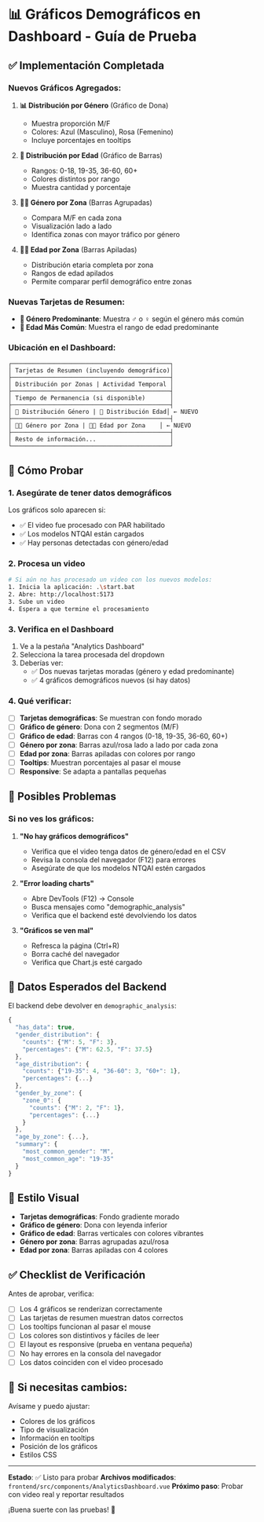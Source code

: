 # 📊 Gráficos Demográficos en Dashboard - Guía de Prueba

## ✅ Implementación Completada

### Nuevos Gráficos Agregados:

1. **📊 Distribución por Género** (Gráfico de Dona)
   - Muestra proporción M/F
   - Colores: Azul (Masculino), Rosa (Femenino)
   - Incluye porcentajes en tooltips

2. **🎂 Distribución por Edad** (Gráfico de Barras)
   - Rangos: 0-18, 19-35, 36-60, 60+
   - Colores distintos por rango
   - Muestra cantidad y porcentaje

3. **👥📍 Género por Zona** (Barras Agrupadas)
   - Compara M/F en cada zona
   - Visualización lado a lado
   - Identifica zonas con mayor tráfico por género

4. **🎂📍 Edad por Zona** (Barras Apiladas)
   - Distribución etaria completa por zona
   - Rangos de edad apilados
   - Permite comparar perfil demográfico entre zonas

### Nuevas Tarjetas de Resumen:

- **👤 Género Predominante**: Muestra ♂️ o ♀️ según el género más común
- **🎂 Edad Más Común**: Muestra el rango de edad predominante

### Ubicación en el Dashboard:

```
┌─────────────────────────────────────────────┐
│ Tarjetas de Resumen (incluyendo demográfico)│
├─────────────────────────────────────────────┤
│ Distribución por Zonas | Actividad Temporal │
├─────────────────────────────────────────────┤
│ Tiempo de Permanencia (si disponible)       │
├─────────────────────────────────────────────┤
│ 👥 Distribución Género | 🎂 Distribución Edad│ ← NUEVO
├─────────────────────────────────────────────┤
│ 👥📍 Género por Zona | 🎂📍 Edad por Zona    │ ← NUEVO
├─────────────────────────────────────────────┤
│ Resto de información...                     │
└─────────────────────────────────────────────┘
```

## 🧪 Cómo Probar

### 1. Asegúrate de tener datos demográficos

Los gráficos solo aparecen si:
- ✅ El video fue procesado con PAR habilitado
- ✅ Los modelos NTQAI están cargados
- ✅ Hay personas detectadas con género/edad

### 2. Procesa un video

```bash
# Si aún no has procesado un video con los nuevos modelos:
1. Inicia la aplicación: .\start.bat
2. Abre: http://localhost:5173
3. Sube un video
4. Espera a que termine el procesamiento
```

### 3. Verifica en el Dashboard

1. Ve a la pestaña "Analytics Dashboard"
2. Selecciona la tarea procesada del dropdown
3. Deberías ver:
   - ✅ Dos nuevas tarjetas moradas (género y edad predominante)
   - ✅ 4 gráficos demográficos nuevos (si hay datos)

### 4. Qué verificar:

- [ ] **Tarjetas demográficas**: Se muestran con fondo morado
- [ ] **Gráfico de género**: Dona con 2 segmentos (M/F)
- [ ] **Gráfico de edad**: Barras con 4 rangos (0-18, 19-35, 36-60, 60+)
- [ ] **Género por zona**: Barras azul/rosa lado a lado por cada zona
- [ ] **Edad por zona**: Barras apiladas con colores por rango
- [ ] **Tooltips**: Muestran porcentajes al pasar el mouse
- [ ] **Responsive**: Se adapta a pantallas pequeñas

## 🐛 Posibles Problemas

### Si no ves los gráficos:

1. **"No hay gráficos demográficos"**
   - Verifica que el video tenga datos de género/edad en el CSV
   - Revisa la consola del navegador (F12) para errores
   - Asegúrate de que los modelos NTQAI estén cargados

2. **"Error loading charts"**
   - Abre DevTools (F12) → Console
   - Busca mensajes como "demographic_analysis"
   - Verifica que el backend esté devolviendo los datos

3. **"Gráficos se ven mal"**
   - Refresca la página (Ctrl+R)
   - Borra caché del navegador
   - Verifica que Chart.js esté cargado

## 📝 Datos Esperados del Backend

El backend debe devolver en `demographic_analysis`:

```javascript
{
  "has_data": true,
  "gender_distribution": {
    "counts": {"M": 5, "F": 3},
    "percentages": {"M": 62.5, "F": 37.5}
  },
  "age_distribution": {
    "counts": {"19-35": 4, "36-60": 3, "60+": 1},
    "percentages": {...}
  },
  "gender_by_zone": {
    "zone_0": {
      "counts": {"M": 2, "F": 1},
      "percentages": {...}
    }
  },
  "age_by_zone": {...},
  "summary": {
    "most_common_gender": "M",
    "most_common_age": "19-35"
  }
}
```

## 🎨 Estilo Visual

- **Tarjetas demográficas**: Fondo gradiente morado
- **Gráfico de género**: Dona con leyenda inferior
- **Gráfico de edad**: Barras verticales con colores vibrantes
- **Género por zona**: Barras agrupadas azul/rosa
- **Edad por zona**: Barras apiladas con 4 colores

## ✅ Checklist de Verificación

Antes de aprobar, verifica:

- [ ] Los 4 gráficos se renderizan correctamente
- [ ] Las tarjetas de resumen muestran datos correctos
- [ ] Los tooltips funcionan al pasar el mouse
- [ ] Los colores son distintivos y fáciles de leer
- [ ] El layout es responsive (prueba en ventana pequeña)
- [ ] No hay errores en la consola del navegador
- [ ] Los datos coinciden con el video procesado

## 🔧 Si necesitas cambios:

Avísame y puedo ajustar:
- Colores de los gráficos
- Tipo de visualización
- Información en tooltips
- Posición de los gráficos
- Estilos CSS

---

**Estado**: ✅ Listo para probar
**Archivos modificados**: `frontend/src/components/AnalyticsDashboard.vue`
**Próximo paso**: Probar con video real y reportar resultados

¡Buena suerte con las pruebas! 🚀

